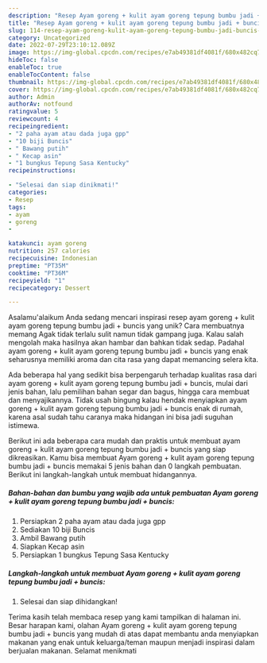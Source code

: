 ```yaml
---
description: "Resep Ayam goreng + kulit ayam goreng tepung bumbu jadi + buncis{ yang Enak"
title: "Resep Ayam goreng + kulit ayam goreng tepung bumbu jadi + buncis{ yang Enak"
slug: 114-resep-ayam-goreng-kulit-ayam-goreng-tepung-bumbu-jadi-buncis-yang-enak
category: Uncategorized
date: 2022-07-29T23:10:12.089Z
image: https://img-global.cpcdn.com/recipes/e7ab49381df4081f/680x482cq70/ayam-goreng-kulit-ayam-goreng-tepung-bumbu-jadi-buncis-foto-resep-utama.jpg
hideToc: false
enableToc: true
enableTocContent: false
thumbnail: https://img-global.cpcdn.com/recipes/e7ab49381df4081f/680x482cq70/ayam-goreng-kulit-ayam-goreng-tepung-bumbu-jadi-buncis-foto-resep-utama.jpg
cover: https://img-global.cpcdn.com/recipes/e7ab49381df4081f/680x482cq70/ayam-goreng-kulit-ayam-goreng-tepung-bumbu-jadi-buncis-foto-resep-utama.jpg
author: Admin
authorAv: notfound
ratingvalue: 5
reviewcount: 4
recipeingredient:
- "2 paha ayam atau dada juga gpp"
- "10 biji Buncis"
- " Bawang putih"
- " Kecap asin"
- "1 bungkus Tepung Sasa Kentucky"
recipeinstructions:

- "Selesai dan siap dinikmati!"
categories:
- Resep
tags:
- ayam
- goreng
- 

katakunci: ayam goreng  
nutrition: 257 calories
recipecuisine: Indonesian
preptime: "PT35M"
cooktime: "PT36M"
recipeyield: "1"
recipecategory: Dessert

---
```



Asalamu'alaikum Anda sedang mencari inspirasi resep ayam goreng + kulit ayam goreng tepung bumbu jadi + buncis yang unik? Cara membuatnya memang Agak tidak terlalu sulit namun tidak gampang juga. Kalau salah mengolah maka hasilnya akan hambar dan bahkan tidak sedap. Padahal ayam goreng + kulit ayam goreng tepung bumbu jadi + buncis yang enak seharusnya memiliki aroma dan cita rasa yang dapat memancing selera kita.


Ada beberapa hal yang sedikit bisa berpengaruh terhadap kualitas rasa dari ayam goreng + kulit ayam goreng tepung bumbu jadi + buncis, mulai dari jenis bahan, lalu pemilihan bahan segar dan bagus, hingga cara membuat dan menyajikannya. Tidak usah bingung kalau hendak menyiapkan ayam goreng + kulit ayam goreng tepung bumbu jadi + buncis enak di rumah, karena asal sudah tahu caranya maka hidangan ini bisa jadi suguhan istimewa.




Berikut ini ada beberapa cara mudah dan praktis untuk membuat ayam goreng + kulit ayam goreng tepung bumbu jadi + buncis yang siap dikreasikan. Kamu bisa membuat Ayam goreng + kulit ayam goreng tepung bumbu jadi + buncis memakai 5 jenis bahan dan 0 langkah pembuatan. Berikut ini langkah-langkah untuk membuat hidangannya.

<!--inarticleads1-->

##### Bahan-bahan dan bumbu yang wajib ada untuk pembuatan Ayam goreng + kulit ayam goreng tepung bumbu jadi + buncis:

1. Persiapkan 2 paha ayam atau dada juga gpp
1. Sediakan 10 biji Buncis
1. Ambil  Bawang putih
1. Siapkan  Kecap asin
1. Persiapkan 1 bungkus Tepung Sasa Kentucky




<!--inarticleads2-->

##### Langkah-langkah untuk membuat Ayam goreng + kulit ayam goreng tepung bumbu jadi + buncis:


1. Selesai dan siap dihidangkan!



Terima kasih telah membaca resep yang kami tampilkan di halaman ini. Besar harapan kami, olahan Ayam goreng + kulit ayam goreng tepung bumbu jadi + buncis yang mudah di atas dapat membantu anda menyiapkan makanan yang enak untuk keluarga/teman maupun menjadi inspirasi dalam berjualan makanan. Selamat menikmati
